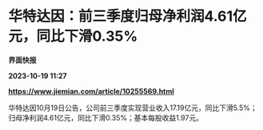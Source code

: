# 华特达因：前三季度归母净利润4.61亿元，同比下滑0.35%
**界面快报**

**2023-10-19 11:27**

**https://www.jiemian.com/article/10255569.html**

华特达因10月19日公告，公司前三季度实现营业收入17.19亿元，同比下滑5.5%；归母净利润4.61亿元，同比下滑0.35%；基本每股收益1.97元。